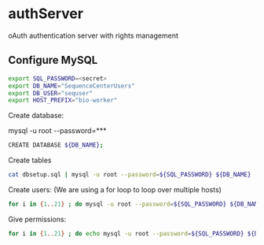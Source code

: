 # authServer
oAuth authentication server with rights management




## Configure MySQL

```bash
export SQL_PASSWORD=<secret>
export DB_NAME="SequenceCenterUsers"
export DB_USER="sequser"
export HOST_PREFIX="bio-worker"
```

Create database:

mysql -u root --password=***
```bash
CREATE DATABASE ${DB_NAME};
```

Create tables
```bash
cat dbsetup.sql | mysql -u root --password=${SQL_PASSWORD} ${DB_NAME}
```

Create users:
(We are using a for loop to loop over multiple hosts)

```bash
for i in {1..21} ; do mysql -u root --password=${SQL_PASSWORD} ${DB_NAME} --execute "CREATE USER IF NOT EXISTS '${DB_USER}'@'${HOST_PREFIX}${i}.mcs.anl.gov';"  ; done
```

Give permissions:
```bash
for i in {1..21} ; do echo mysql -u root --password=${SQL_PASSWORD} ${DB_NAME}  --execute "GRANT SELECT, INSERT, UPDATE, DELETE on ${DB_NAME} .* to '${DB_USER}'@'${HOST_PREFIX}${i}.mcs.anl.gov';" ; done
```

